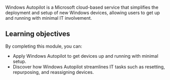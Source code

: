 Windows Autopilot is a Microsoft cloud-based service that simplifies the deployment and setup of new Windows devices, allowing users to get up and running with minimal IT involvement.

## Learning objectives

By completing this module, you can:

- Apply Windows Autopilot to get devices up and running with minimal setup.
- Discover how Windows Autopilot streamlines IT tasks such as resetting, repurposing, and reassigning devices.